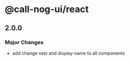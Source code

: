 # @call-nog-ui/react

## 2.0.0

### Major Changes

- add change sets and display name to all components
